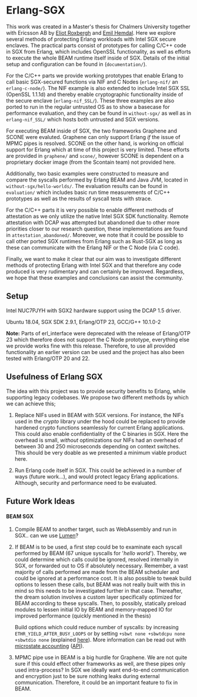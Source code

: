 
# Erlang-SGX

This work was created in a Master's thesis for Chalmers University together with Ericsson AB by [Eliot Roxbergh](https://github.com/Eliot-Roxbergh) and [Emil Hemdal](https://github.com/emilhem).
Here we explore several methods of protecting Erlang workloads with Intel SGX secure enclaves.
The practical parts consist of prototypes for calling C/C++ code in SGX from Erlang, which includes OpenSSL functionality, as well as efforts to execute the whole BEAM runtime itself inside of SGX.
Details of the initial setup and configuration can be found in (`documentation/`).

For the C/C++ parts we provide working prototypes that enable Erlang to call basic SGX-secured functions via NIF and C Nodes (`erlang-nif/` an `erlang-c-node/`).
The NIF example is also extended to include Intel SGX SSL (OpenSSL 1.1.1d) and thereby enable cryptographic functionality inside of the secure enclave (`erlang-nif_SSL/`).
These three examples are also ported to run in the regular untrusted OS as to show a basecase for performance evaluation, and they can be found in `without-sgx/` as well as in `erlang-nif_SSL/` which hosts both untrusted and SGX versions.

For executing BEAM inside of SGX, the two frameworks Graphene and SCONE were evaluted. Graphene can only support Erlang _if_ the issue of MPMC pipes is resolved. SCONE on the other hand, is working on official support for Erlang which at time of this project is very limited.
These efforts are provided in `graphene/` and `scone/`, however SCONE is dependent on a proprietary docker image (from the Scontain team) not provided here.

Additionally, two basic examples were constructed to measure and compare the syscalls performed by Erlang BEAM and Java JVM, located in `without-sgx/hello-worlds/`.
The evaluation results can be found in `evaluation/` which includes basic run time measurements of C/C++ prototypes as well as the results of syscall tests with strace.

For the C/C++ parts it is very possible to enable different methods of attestation as we only utilize the native Intel SGX SDK functionality.
Remote attestation with DCAP was attempted but abandoned due to other more priorities closer to our research question, these implementations are found in `attestation_abandoned/`.
Moreover, we note that it could be possible to call other ported SGX runtimes from Erlang such as Rust-SGX as long as these can communicate with the Erlang NIF or the C Node (via C code).

Finally, we want to make it clear that our aim was to investigate different methods of protecting Erlang with Intel SGX and that therefore any code produced is very rudimentary and can certainly be improved. Regardless, we hope that these examples and conclusions can assist the community.


## Setup

Intel NUC7PJYH with SGX2 hardware support using the DCAP 1.5 driver.

Ubuntu 18.04, SGX SDK 2.9.1, Erlang/OTP 23, GCC/G++ 10.1.0-2

**Note:** Parts of erl\_interface were deprecated with the release of Erlang/OTP 23 which therefore does not support the C Node prototype, everything else we provide works fine with this release. Therefore, to use all provided functionality an earlier version can be used and the project has also been tested with Erlang/OTP 20 and 22.


## Usefulness of Erlang SGX

The idea with this project was to provide security benefits to Erlang, while supporting legacy codebases.
We propose two different methods by which we can achieve this;

1. Replace NIFs used in BEAM with SGX versions. For instance, the NIFs used in the _crypto_ library under the hood could be replaced to provide hardened crypto functions seamlessly for current Erlang applications. This could also enable confidentiality of the C binaries in SGX. Here the overhead is small, _without_ optimizations our NIFs had an overhead of between 30 and 250 microseconds depending on context switches. This should be very doable as we presented a minimum viable product here.

2. Run Erlang code itself in SGX. This could be achieved in a number of ways (future work...), and would protect legacy Erlang applications. Although, security and performance need to be evaluated.


## Future Work Ideas

#### BEAM SGX

1. Compile BEAM to another target, such as WebAssembly and run in SGX.. can we use [Lumen](https://github.com/lumen/lumen)?

2. If BEAM is to be used, a first step could be to examinate each syscall performed by BEAM (67 unique syscalls for '_hello world_'). Thereby, we could determine which calls could be ignored, resolved internally in SGX, or forwarded out to OS if absolutely necessary. Remember, a vast majority of calls performed are made from the BEAM scheduler and could be ignored at a performance cost. It is also possible to tweak build options to lessen these calls, but BEAM was not really built with this in mind so this needs to be investigated further in that case. Thereafter, the dream solution involves a custom layer specifically optimized for BEAM according to these syscalls. Then, to possibly, statically preload modules to lessen initial IO by BEAM and memory-mapped IO for improved performance (quickly mentioned in the thesis)

   Build options which could reduce number of syscalls: by increasing `ETHR_YIELD_AFTER_BUSY_LOOPS` or by setting `+sbwt none +sbwtdcpu none +sbwtdio none` (explained [here](https://stressgrid.com/blog/beam_cpu_usage/)). More information can be read out with [microstate accounting](https://erlang.org/doc/man/msacc.html) ([API](https://erlang.org/doc/man/erlang.html#statistics_microstate_accounting)).

3. MPMC pipe use in BEAM is a big hurdle for Graphene. We are not quite sure if this could effect other frameworks as well, are these pipes only used intra-process? In SGX we ideally want end-to-end communication and encryption just to be sure nothing leaks during external communication. Therefore, it could be an important feature to fix in BEAM.


